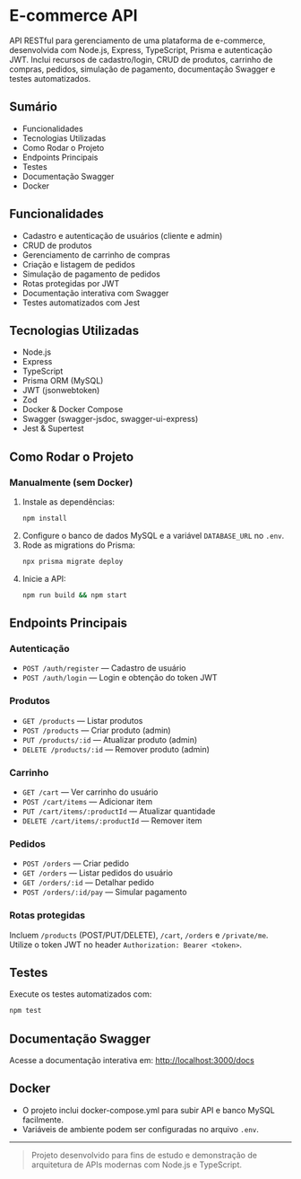 # E-commerce API

API RESTful para gerenciamento de uma plataforma de e-commerce, desenvolvida com Node.js, Express, TypeScript, Prisma e autenticação JWT. Inclui recursos de cadastro/login, CRUD de produtos, carrinho de compras, pedidos, simulação de pagamento, documentação Swagger e testes automatizados.

## Sumário
- Funcionalidades
- Tecnologias Utilizadas
- Como Rodar o Projeto
- Endpoints Principais
- Testes
- Documentação Swagger
- Docker

## Funcionalidades
- Cadastro e autenticação de usuários (cliente e admin)
- CRUD de produtos
- Gerenciamento de carrinho de compras
- Criação e listagem de pedidos
- Simulação de pagamento de pedidos
- Rotas protegidas por JWT
- Documentação interativa com Swagger
- Testes automatizados com Jest

## Tecnologias Utilizadas
- Node.js
- Express
- TypeScript
- Prisma ORM (MySQL)
- JWT (jsonwebtoken)
- Zod
- Docker & Docker Compose
- Swagger (swagger-jsdoc, swagger-ui-express)
- Jest & Supertest

## Como Rodar o Projeto

### Manualmente (sem Docker)
1. Instale as dependências:
   ```sh
   npm install
   ```
2. Configure o banco de dados MySQL e a variável `DATABASE_URL` no `.env`.
3. Rode as migrations do Prisma:
   ```sh
   npx prisma migrate deploy
   ```
4. Inicie a API:
   ```sh
   npm run build && npm start
   ```

## Endpoints Principais

### Autenticação
- `POST /auth/register` — Cadastro de usuário
- `POST /auth/login` — Login e obtenção do token JWT

### Produtos
- `GET /products` — Listar produtos
- `POST /products` — Criar produto (admin)
- `PUT /products/:id` — Atualizar produto (admin)
- `DELETE /products/:id` — Remover produto (admin)

### Carrinho
- `GET /cart` — Ver carrinho do usuário
- `POST /cart/items` — Adicionar item
- `PUT /cart/items/:productId` — Atualizar quantidade
- `DELETE /cart/items/:productId` — Remover item

### Pedidos
- `POST /orders` — Criar pedido
- `GET /orders` — Listar pedidos do usuário
- `GET /orders/:id` — Detalhar pedido
- `POST /orders/:id/pay` — Simular pagamento

### Rotas protegidas
Incluem `/products` (POST/PUT/DELETE), `/cart`, `/orders` e `/private/me`. Utilize o token JWT no header `Authorization: Bearer <token>`.

## Testes
Execute os testes automatizados com:
```sh
npm test
```

## Documentação Swagger
Acesse a documentação interativa em: [http://localhost:3000/docs](http://localhost:3000/docs)

## Docker
- O projeto inclui docker-compose.yml para subir API e banco MySQL facilmente.
- Variáveis de ambiente podem ser configuradas no arquivo `.env`.

---

> Projeto desenvolvido para fins de estudo e demonstração de arquitetura de APIs modernas com Node.js e TypeScript.